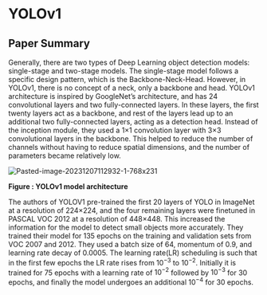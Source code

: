 # YOLOv1

## Paper Summary
Generally, there are two types of Deep Learning object detection models: single-stage and two-stage models. The single-stage model follows a specific design pattern, which is the Backbone-Neck-Head. However, in YOLOv1, there is no concept of a neck, only a backbone and head. YOLOv1 architecture is inspired by GoogleNet’s architecture, and has 24 convolutional layers and two fully-connected layers. In these layers, the first twenty layers act as a backbone, and rest of the layers lead up to an additional two fully-connected layers, acting as a detection head. Instead of the inception module, they used a 1×1 convolution layer with 3×3 convolutional layers in the backbone. This helped to reduce the number of channels without having to reduce spatial dimensions, and the number of parameters became relatively low. 

![Pasted-image-20231207112932-1-768x231](https://github.com/Thireshsidda/LegacyOfYOLO-YouOnlyLookOnce/assets/92287626/a7b6eba1-3fbd-4f9e-aa72-5ef92d73ab45)

**Figure : YOLOv1 model architecture**


The authors of YOLOV1  pre-trained the first 20 layers of YOLO in ImageNet at a resolution of 224×224, and the four remaining layers were finetuned in PASCAL VOC 2012 at a resolution of 448×448. This increased the information for the model to detect small objects more accurately. They trained their model for 135 epochs on the training and validation sets from VOC 2007 and 2012. They used a batch size of 64, momentum of 0.9, and learning rate decay of 0.0005. The learning rate(LR) scheduling is such that in the first few epochs the LR rate rises from $10^{-3}$ to $10^{-2}$. Initially it is trained for 75 epochs with a learning rate of $10^{-2}$ followed by $10^{-3}$ for 30 epochs, and finally the model undergoes an additional $10^{-4}$ for 30 epochs.
